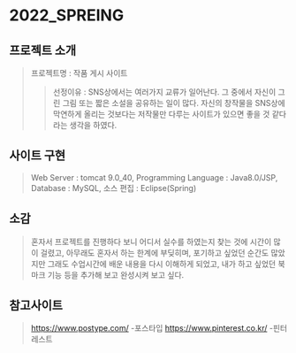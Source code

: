 # 2022_SPREING

## 프로젝트 소개
> 프로젝트명 : 작품 게시 사이트
> > 선정이유 : SNS상에서는 여러가지 교류가 일어난다. 그 중에서 자신이 그린 그림 또는 짧은 소설을 공유하는 일이 많다. 자신의 창작물을 SNS상에 막연하게 올리는 것보다는 저작물만 다루는 사이트가 있으면 좋을 것 같다라는 생각을 하였다.

## 사이트 구현
> Web Server : tomcat 9.0_40, Programming Language : Java8.0/JSP, Database : MySQL, 소스 편집 : Eclipse(Spring)

## 소감
>혼자서 프로젝트를 진행하다 보니 어디서 실수를 하였는지 찾는 것에 시간이 많이 걸렸고, 아무래도 혼자서 하는 한계에 부딪히며, 포기하고 싶었던 순간도 많았지만 그래도 수업시간에 배운 내용을 다시 이해하게 되었고, 내가 하고 싶었던 북마크 기능 등을 추가해 보고 완성시켜 보고 싶다.

## 참고사이트
> https://www.postype.com/
-포스타입
>https://www.pinterest.co.kr/
-핀터레스트

